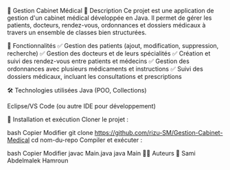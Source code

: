 📌 Gestion Cabinet Médical
🏥 Description
Ce projet est une application de gestion d'un cabinet médical développée en Java. Il permet de gérer les patients, docteurs, rendez-vous, ordonnances et dossiers médicaux à travers un ensemble de classes bien structurées.

📂 Fonctionnalités
✅ Gestion des patients (ajout, modification, suppression, recherche)
✅ Gestion des docteurs et de leurs spécialités
✅ Création et suivi des rendez-vous entre patients et médecins
✅ Gestion des ordonnances avec plusieurs médicaments et instructions
✅ Suivi des dossiers médicaux, incluant les consultations et prescriptions

🛠️ Technologies utilisées
Java (POO, Collections)

Eclipse/VS Code (ou autre IDE pour développement)

🚀 Installation et exécution
Cloner le projet :

bash
Copier
Modifier
git clone https://github.com/rizu-SM/Gestion-Cabinet-Medical
cd nom-du-repo
Compiler et exécuter :

bash
Copier
Modifier
javac Main.java
java Main
👨‍💻 Auteurs
🔹 Sami Abdelmalek Hamroun
